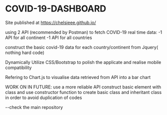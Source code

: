 # COVID-19-DASHBOARD

Site published at https://chelsieee.github.io/

using 2 API (recommended by Postman) to fetch COVID-19 real time data: -1 API for all continent -1 API for all countries

construct the basic covid-19 data for each country/continent from Jquery( nothing hard code)

Dynamically Utilize CSS/Bootstrap to polish the applicate and realise mobile compatibility

Refering to Chart.js to visualise data retrieved from API into a bar chart

WORK ON IN FUTURE: use a more reliable API construct basic element with class and use constructor function to create basic class and inheritant class in order to avoid duplication of codes

--check the main repository
